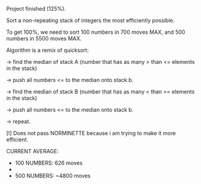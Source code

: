 Project finished (125%).

Sort a non-repeating stack of integers the most efficiently possible.

To get 100%, we need to sort 100 numbers in 700 moves MAX, and 500 numbers in 5500 moves MAX.


Algorithm is a remix of quicksort:

  -> find the median of stack A (number that has as many > than <= elements in the stack)
  
  -> push all numbers <= to the median onto stack b.
  
  -> find the median of stack B (number that has as many < than >= elements in the stack)
  
  -> push all numbers <= to the median onto stack b.
  
  -> repeat.


[!] Does not pass NORMINETTE because i am trying to make it more efficient.

CURRENT AVERAGE:

- 100 NUMBERS: 626 moves
- 
- 500 NUMBERS: ~4800 moves
